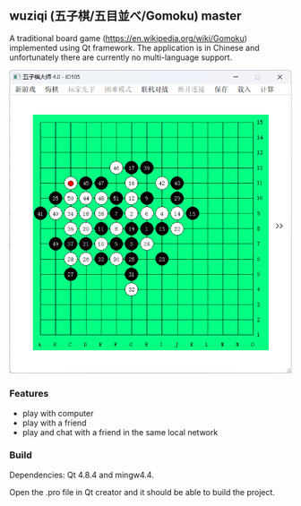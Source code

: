 ## wuziqi (五子棋/五目並べ/Gomoku) master
A traditional board game (https://en.wikipedia.org/wiki/Gomoku) implemented using Qt framework. The application is in Chinese and unfortunately there are currently no multi-language support.

<img src="img/1.png" alt="" width="600" />

### Features

- play with computer
- play with a friend
- play and chat with a friend in the same local network

### Build

Dependencies: Qt 4.8.4 and mingw4.4.

Open the .pro file in Qt creator and it should be able to build the project.

